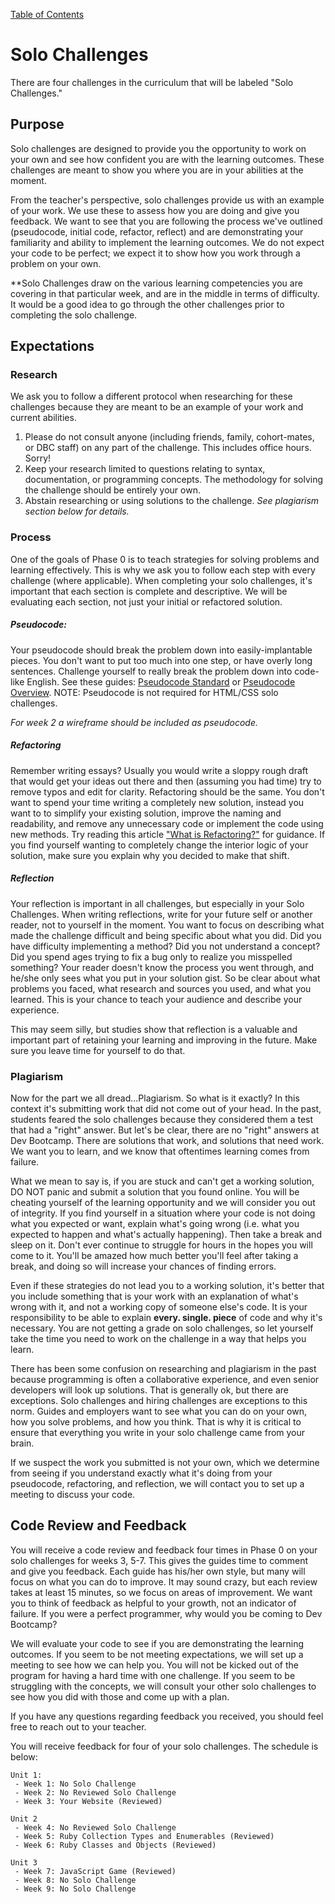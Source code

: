 [Table of Contents](README.md)

# Solo Challenges

There are four challenges in the curriculum that will be labeled "Solo Challenges."

## Purpose
Solo challenges are designed to provide you the opportunity to work on your own and see how confident you are with the learning outcomes. These challenges are meant to show you where you are in your abilities at the moment.

From the teacher's perspective, solo challenges provide us with an example of your work. We use these to assess how you are doing and give you feedback. We want to see that you are following the process we've outlined (pseudocode, initial code, refactor, reflect) and are demonstrating your familiarity and ability to implement the learning outcomes. We do not expect your code to be perfect; we expect it to show how you work through a problem on your own.

**Solo Challenges draw on the various learning competencies you are covering in that particular week, and are in the middle in terms of difficulty. It would be a good idea to go through the other challenges prior to completing the solo challenge.

## Expectations
### Research
We ask you to follow a different protocol when researching for these challenges because they are meant to be an example of your work and current abilities.

1. Please do not consult anyone (including friends, family, cohort-mates, or DBC staff) on any part of the challenge. This includes office hours. Sorry!
2. Keep your research limited to questions relating to syntax, documentation, or programming concepts. The methodology for solving the challenge should be entirely your own.
3. Abstain researching or using solutions to the challenge. *See plagiarism section below for details.*

### Process
One of the goals of Phase 0 is to teach strategies for solving problems and learning effectively. This is why we ask you to follow each step with every challenge (where applicable). When completing your solo challenges, it's important that each section is complete and descriptive. We will be evaluating each section, not just your initial or refactored solution.

##### Pseudocode:
Your pseudocode should break the problem down into easily-implantable pieces. You don't want to put too much into one step, or have overly long sentences. Challenge yourself to really break the problem down into code-like English. See these guides: [Pseudocode Standard](http://users.csc.calpoly.edu/~jdalbey/SWE/pdl_std.html) or [Pseudocode Overview](http://www.cs.cornell.edu/Courses/cs482/2003su/handouts/pseudocode.pdf). NOTE: Pseudocode is not required for HTML/CSS solo challenges.

*For week 2 a wireframe should be included as pseudocode.*

##### Refactoring
Remember writing essays? Usually you would write a sloppy rough draft that would get your ideas out there and then (assuming you had time) try to remove typos and edit for clarity. Refactoring should be the same. You don't want to spend your time writing a completely new solution, instead you want to to simplify your existing solution, improve the naming and readability, and remove any unnecessary code or implement the code using new methods. Try reading this article  ["What is Refactoring?"](http://c2.com/cgi/wiki?WhatIsRefactoring) for guidance. If you find yourself wanting to completely change the interior logic of your solution, make sure you explain why you decided to make that shift.

##### Reflection
Your reflection is important in all challenges, but especially in your Solo Challenges. When writing reflections, write for your future self or another reader, not to yourself in the moment. You want to focus on describing what made the challenge difficult and being specific about what you did. Did you have difficulty implementing a method? Did you not understand a concept? Did you spend ages trying to fix a bug only to realize you misspelled something? Your reader doesn't know the process you went through, and he/she only sees what you put in your solution gist. So be clear about what problems you faced, what research and sources you used, and what you learned. This is your chance to teach your audience and describe your experience.

This may seem silly, but studies show that reflection is a valuable and important part of retaining your learning and improving in the future. Make sure you leave time for yourself to do that.

### Plagiarism
Now for the part we all dread...Plagiarism. So what is it exactly? In this context it's submitting work that did not come out of your head. In the past, students feared the solo challenges because they considered them a test that had a "right" answer. But let's be clear, there are no "right" answers at Dev Bootcamp. There are solutions that work, and solutions that need work. We want you to learn, and we know that oftentimes learning comes from failure.

What we mean to say is, if you are stuck and can't get a working solution, DO NOT panic and submit a solution that you found online. You will be cheating yourself of the learning opportunity and we will consider you out of integrity. If you find yourself in a situation where your code is not doing what you expected or want, explain what's going wrong (i.e. what you expected to happen and what's actually happening). Then take a break and sleep on it. Don't ever continue to struggle for hours in the hopes you will come to it. You'll be amazed how much better you'll feel after taking a break, and doing so will increase your chances of finding errors.

Even if these strategies do not lead you to a working solution, it's better that you include something that is your work with an explanation of what's wrong with it, and not a working copy of someone else's code. It is your responsibility to be able to explain **every. single. piece** of code and why it's necessary. You are not getting a grade on solo challenges, so let yourself take the time you need to work on the challenge in a way that helps you learn.

There has been some confusion on researching and plagiarism in the past because programming is often a collaborative experience, and even senior developers will look up solutions. That is generally ok, but there are exceptions. Solo challenges and hiring challenges are exceptions to this norm. Guides and employers want to see what you can do on your own, how you solve problems, and how you think. That is why it is critical to ensure that everything you write in your solo challenge came from your brain.

If we suspect the work you submitted is not your own, which we determine from seeing if you understand exactly what it's doing from your pseudocode, refactoring, and reflection, we will contact you to set up a meeting to discuss your code.



## Code Review and Feedback

You will receive a code review and feedback four times in Phase 0 on your solo challenges for weeks 3, 5-7. This gives the guides time to comment and give you feedback. Each guide has his/her own style, but many will focus on what you can do to improve. It may sound crazy, but each review takes at least 15 minutes, so we focus on areas of improvement. We want you to think of feedback as helpful to your growth, not an indicator of failure. If you were a perfect programmer, why would you be coming to Dev Bootcamp?

We will evaluate your code to see if you are demonstrating the learning outcomes. If you seem to be not meeting expectations, we will set up a meeting to see how we can help you. You will not be kicked out of the program for having a hard time with one challenge. If you seem to be struggling with the concepts, we will consult your other solo challenges to see how you did with those and come up with a plan.

If you have any questions regarding feedback you received, you should feel free to reach out to your teacher.

You will receive feedback for four of your solo challenges. The schedule is below:

    Unit 1:
     - Week 1: No Solo Challenge
     - Week 2: No Reviewed Solo Challenge
     - Week 3: Your Website (Reviewed)

    Unit 2
     - Week 4: No Reviewed Solo Challenge
     - Week 5: Ruby Collection Types and Enumerables (Reviewed)
     - Week 6: Ruby Classes and Objects (Reviewed)

    Unit 3
     - Week 7: JavaScript Game (Reviewed)
     - Week 8: No Solo Challenge
     - Week 9: No Solo Challenge
